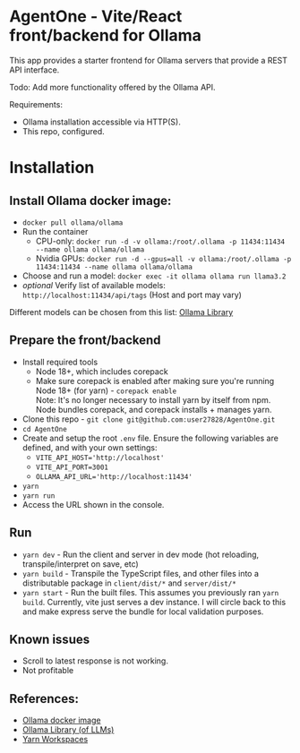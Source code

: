 # AgentOne - Vite/React front/backend for Ollama

This app provides a starter frontend for Ollama servers that provide a REST API interface.

Todo: Add more functionality offered by the Ollama API.

Requirements:

- Ollama installation accessible via HTTP(S).
- This repo, configured.

# Installation

## Install Ollama docker image:

- `docker pull ollama/ollama`
- Run the container
  - CPU-only: `docker run -d -v ollama:/root/.ollama -p 11434:11434 --name ollama ollama/ollama`
  - Nvidia GPUs: `docker run -d --gpus=all -v ollama:/root/.ollama -p 11434:11434 --name ollama ollama/ollama`
- Choose and run a model: `docker exec -it ollama ollama run llama3.2`
- _optional_ Verify list of available models: `http://localhost:11434/api/tags` (Host and port may vary)

Different models can be chosen from this list: [Ollama Library](https://ollama.com/library)

## Prepare the front/backend

- Install required tools
  - Node 18+, which includes corepack
  - Make sure corepack is enabled after making sure you're running Node 18+ (for yarn) - `corepack enable`<br />
    Note: It's no longer necessary to install yarn by itself from npm. Node bundles corepack, and corepack installs + manages yarn.
- Clone this repo - `git clone git@github.com:user27828/AgentOne.git`
- `cd AgentOne`
- Create and setup the root `.env` file. Ensure the following variables are defined, and with your own settings:
  - `VITE_API_HOST='http://localhost'`
  - `VITE_API_PORT=3001`
  - `OLLAMA_API_URL='http://localhost:11434'`
- `yarn`
- `yarn run`
- Access the URL shown in the console.

## Run

- `yarn dev` - Run the client and server in dev mode (hot reloading, transpile/interpret on save, etc)
- `yarn build` - Transpile the TypeScript files, and other files into a distributable package in `client/dist/*` and `server/dist/*`
- `yarn start` - Run the built files. This assumes you previously ran `yarn build`. Currently, vite just serves a dev instance. I will circle back to this and make express serve the bundle for local validation purposes.

## Known issues

- Scroll to latest response is not working.
- Not profitable

## References:

- [Ollama docker image](https://hub.docker.com/r/ollama/ollama)
- [Ollama Library (of LLMs)](https://ollama.com/library)
- [Yarn Workspaces](https://yarnpkg.com/features/workspaces)

